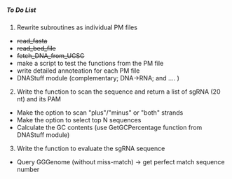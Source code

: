 ##### To Do List


1. Rewrite subroutines as individual PM files 
  * ~~read_fasta~~
  * ~~read_bed_file~~
  * ~~fetch_DNA_from_UCSC~~
  * make a script to test the functions from the PM file
  * write detailed annoteation for each PM file
  * DNAStuff module (complementary; DNA->RNA; and .... )
  
2. Write the function to scan the sequence and return a list of sgRNA (20 nt) and its PAM 
  * Make the option to scan "plus"/"minus" or "both" strands 
  * Make the option to select top N sequences
  * Calculate the GC contents (use GetGCPercentage function from DNAStuff module)

3. Write the function to evaluate the sgRNA sequence 
  * Query GGGenome (without miss-match) -> get perfect match sequence number 
  
